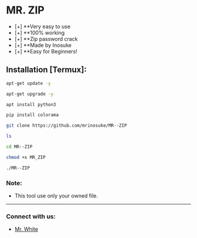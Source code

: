 
# MR. ZIP

- [+] **Very easy to use 
- [+] **100% working 
- [+] **Zip password crack 
- [+] **Made by Inosuke 
- [+] **Easy for Beginners!

## Installation [Termux]:

```bash
apt-get update -y

apt-get upgrade -y

apt install python3

pip install colorama

git clone https://github.com/mrinosuke/MR--ZIP

ls

cd MR--ZIP

chmod +x MR_ZIP

./MR--ZIP
```

### Note:
- This tool use only your owned file.

---

### Connect with us:
- [Mr. White](https://www.github.com/SIYAM-143)


